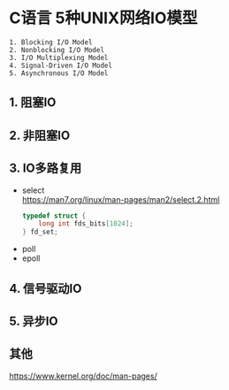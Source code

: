 # C语言 5种UNIX网络IO模型

```
1. Blocking I/O Model 
2. Nonblocking I/O Model 
3. I/O Multiplexing Model
4. Signal-Driven I/O Model
5. Asynchronous I/O Model 
```

## 1. 阻塞IO

## 2. 非阻塞IO

## 3. IO多路复用

- select  
    https://man7.org/linux/man-pages/man2/select.2.html
    ```c
    typedef struct {
        long int fds_bits[1024];
    } fd_set;
    ```
- poll
- epoll

## 4. 信号驱动IO

## 5. 异步IO

## 其他

https://www.kernel.org/doc/man-pages/